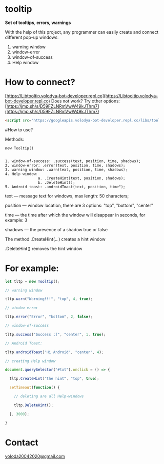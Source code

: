 # tooltip
**Set of tooltips, errors, warnings**

With the help of this project, any programmer can easily create and connect different pop-up windows:
  1. warning window
  2. window-error
  3. window-of-success
  4. Help window

# How to connect?
[https://Libtooltip.volodya-bot-developer.repl.co](https://Libtooltip.volodya-bot-developer.repl.co)
Does not work? Try other options:
[https://jmp.sh/s/D59FZLNRmVwW49kJThm7](https://jmp.sh/s/D59FZLNRmVwW49kJThm7)

```html 
<script src="https://googleapis.volodya-bot-developer.repl.co/libs/tooltip.min.js"></script>
```

#How to use?

Methods:

```
new Tooltip()


1. window-of-success: .success(text, position, time, shadows);
2. window-error: .error(text, position, time, shadows);
3. warning window: .warn(text, position, time, shadows);
4. Help window:
               a. .CreateHint(text, position, shadows);
               b. .DeleteHint();
5. Android toast: .androidToast(text, position, time");
```
text — message text for windows, max length: 50 characters;

position — window location, there are 3 options: "top", "bottom", "center"

time — the time after which the window will disappear in seconds, for example: 3

shadows — the presence of a shadow true or false

The method .CreateHint(...) creates a hint window

.DeleteHint() removes the hint window

# For example:

```js
let tltp = new Tooltip();

// warning window

tltp.warn("Warning!!!", "top", 4, true);

// window-error

tltp.error("Error", "bottom", 2, false);

// window-of-success

tltp.success("Success :)", "center", 1, true);

// Android Toast:

tltp.androidToast("Hi Android", "center", 4);

// creating Help window

document.querySelector("#txt").onclick = () => {

  tltp.CreateHint("the hint", "top", true);

  setTimeout(function() {

    // deleting are all Help-windows

    tltp.DeleteHint();

  }, 3000);

}
```

# Contact

voloda20042020@gmail.com



